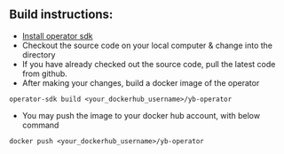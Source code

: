 ## Build instructions:
* [Install operator sdk](https://github.com/operator-framework/operator-sdk/blob/master/doc/user/install-operator-sdk.md)
* Checkout the source code on your local computer & change into the directory
* If you have already checked out the source code, pull the latest code from github.
* After making your changes, build a docker image of the operator
```shell
operator-sdk build <your_dockerhub_username>/yb-operator
```
* You may push the image to your docker hub account, with below command
```shell
docker push <your_dockerhub_username>/yb-operator
```
